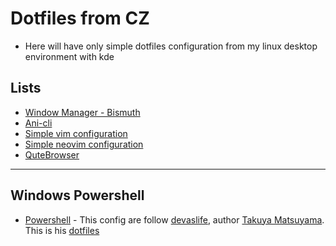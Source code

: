 # Dotfiles from CZ
- Here will have only simple dotfiles configuration from my linux desktop environment with kde

## Lists
- [Window Manager - Bismuth](https://bismuth-forge.github.io/bismuth/) 
- [Ani-cli](https://github.com/pystardust/ani-cli)
- [Simple vim configuration](.vimrc)
- [Simple neovim configuration](/.config/nvim/init.vim)
- [QuteBrowser](/.config/qutebrowser)

--------------------------------------------------------------------------

## Windows Powershell
- [Powershell](/.config/powershell) - This config are follow [devaslife](https://www.youtube.com/channel/UC7yZ6keOGsvERMp2HaEbbXQ), author [Takuya Matsuyama](https://github.com/craftzdog). This is his [dotfiles](https://github.com/craftzdog/dotfiles-public)
